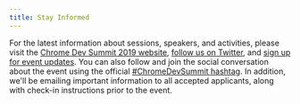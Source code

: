 ```yaml
---
title: Stay Informed
---
```


For the latest information about sessions, speakers, and activities, please visit the [Chrome Dev Summit 2019 website](/devsummit/), <a href="https://twitter.com/ChromiumDev" rel="noopener noreferrer" target="_blank">follow us on Twitter</a>, and <a href="https://docs.google.com/forms/d/e/1FAIpQLSdqEfT0jfgRNIGqibWxBe8X1Dt0a2FcHdituhRhG1tNGL1sBQ/viewform" rel="noopener noreferrer" target="_blank">sign up for event updates</a>. You can also follow and join the social conversation about the event using the official <a href="https://twitter.com/hashtag/ChromeDevSummit" rel="noopener noreferrer" target="_blank">#ChromeDevSummit hashtag</a>. In addition, we'll be emailing important information to all accepted applicants, along with check-in instructions prior to the event.
